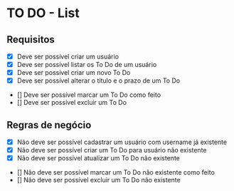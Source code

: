 # TO DO - List

## Requisitos

- [x] Deve ser possível criar um usuário
- [x] Deve ser possível listar os To Do de um usuário
- [x] Deve ser possível criar um novo To Do
- [x] Deve ser possível alterar o título e o prazo de um To Do
- [] Deve ser possível marcar um To Do como feito
- [] Deve ser possível excluir um To Do

## Regras de negócio

- [x] Não deve ser possível cadastrar um usuário com username já existente
- [x] Não deve ser possível criar um To Do para usuário não existente
- [x] Não deve ser possível atualizar um To Do não existente
- [] Não deve ser possível marcar um To Do não existente como feito
- [] Não deve ser possível excluir um To Do não existente
